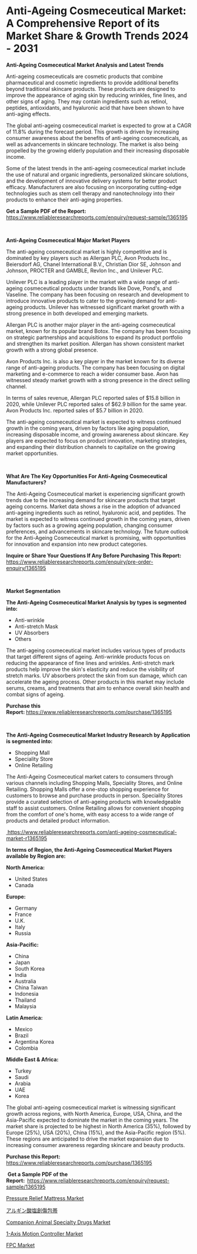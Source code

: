 <p><h1>Anti-Ageing Cosmeceutical Market: A Comprehensive Report of its Market Share & Growth Trends 2024 - 2031</h1></p><p><strong>Anti-Ageing Cosmeceutical Market Analysis and Latest Trends</strong></p>
<p><p>Anti-ageing cosmeceuticals are cosmetic products that combine pharmaceutical and cosmetic ingredients to provide additional benefits beyond traditional skincare products. These products are designed to improve the appearance of aging skin by reducing wrinkles, fine lines, and other signs of aging. They may contain ingredients such as retinol, peptides, antioxidants, and hyaluronic acid that have been shown to have anti-aging effects.</p><p>The global anti-ageing cosmeceutical market is expected to grow at a CAGR of 11.8% during the forecast period. This growth is driven by increasing consumer awareness about the benefits of anti-ageing cosmeceuticals, as well as advancements in skincare technology. The market is also being propelled by the growing elderly population and their increasing disposable income.</p><p>Some of the latest trends in the anti-ageing cosmeceutical market include the use of natural and organic ingredients, personalized skincare solutions, and the development of innovative delivery systems for better product efficacy. Manufacturers are also focusing on incorporating cutting-edge technologies such as stem cell therapy and nanotechnology into their products to enhance their anti-aging properties.</p></p>
<p><strong>Get a Sample PDF of the Report:&nbsp;</strong> <a href="https://www.reliableresearchreports.com/enquiry/request-sample/1365195">https://www.reliableresearchreports.com/enquiry/request-sample/1365195</a></p>
<p>&nbsp;</p>
<p><strong>Anti-Ageing Cosmeceutical Major Market Players</strong></p>
<p><p>The anti-ageing cosmeceutical market is highly competitive and is dominated by key players such as Allergan PLC, Avon Products Inc., Beiersdorf AG, Chanel International B.V., Christian Dior SE, Johnson and Johnson, PROCTER and GAMBLE, Revlon Inc., and Unilever PLC.</p><p>Unilever PLC is a leading player in the market with a wide range of anti-ageing cosmeceutical products under brands like Dove, Pond's, and Vaseline. The company has been focusing on research and development to introduce innovative products to cater to the growing demand for anti-ageing products. Unilever has witnessed significant market growth with a strong presence in both developed and emerging markets.</p><p>Allergan PLC is another major player in the anti-ageing cosmeceutical market, known for its popular brand Botox. The company has been focusing on strategic partnerships and acquisitions to expand its product portfolio and strengthen its market position. Allergan has shown consistent market growth with a strong global presence.</p><p>Avon Products Inc. is also a key player in the market known for its diverse range of anti-ageing products. The company has been focusing on digital marketing and e-commerce to reach a wider consumer base. Avon has witnessed steady market growth with a strong presence in the direct selling channel.</p><p>In terms of sales revenue, Allergan PLC reported sales of $15.8 billion in 2020, while Unilever PLC reported sales of $62.9 billion for the same year. Avon Products Inc. reported sales of $5.7 billion in 2020.</p><p>The anti-ageing cosmeceutical market is expected to witness continued growth in the coming years, driven by factors like aging population, increasing disposable income, and growing awareness about skincare. Key players are expected to focus on product innovation, marketing strategies, and expanding their distribution channels to capitalize on the growing market opportunities.</p></p>
<p>&nbsp;</p>
<p><strong>What Are The Key Opportunities For Anti-Ageing Cosmeceutical Manufacturers?</strong></p>
<p><p>The Anti-Ageing Cosmeceutical market is experiencing significant growth trends due to the increasing demand for skincare products that target ageing concerns. Market data shows a rise in the adoption of advanced anti-ageing ingredients such as retinol, hyaluronic acid, and peptides. The market is expected to witness continued growth in the coming years, driven by factors such as a growing ageing population, changing consumer preferences, and advancements in skincare technology. The future outlook for the Anti-Ageing Cosmeceutical market is promising, with opportunities for innovation and expansion into new product categories.</p></p>
<p><strong>Inquire or Share Your Questions If Any Before Purchasing This Report:</strong> <a href="https://www.reliableresearchreports.com/enquiry/pre-order-enquiry/1365195">https://www.reliableresearchreports.com/enquiry/pre-order-enquiry/1365195</a></p>
<p>&nbsp;</p>
<p><strong>Market Segmentation</strong></p>
<p><strong>The Anti-Ageing Cosmeceutical Market Analysis by types is segmented into:</strong></p>
<p><ul><li>Anti-wrinkle</li><li>Anti-stretch Mask</li><li>UV Absorbers</li><li>Others</li></ul></p>
<p><p>The anti-ageing cosmeceutical market includes various types of products that target different signs of ageing. Anti-wrinkle products focus on reducing the appearance of fine lines and wrinkles. Anti-stretch mark products help improve the skin's elasticity and reduce the visibility of stretch marks. UV absorbers protect the skin from sun damage, which can accelerate the ageing process. Other products in this market may include serums, creams, and treatments that aim to enhance overall skin health and combat signs of ageing.</p></p>
<p><strong>Purchase this Report:&nbsp;</strong><a href="https://www.reliableresearchreports.com/purchase/1365195">https://www.reliableresearchreports.com/purchase/1365195</a></p>
<p>&nbsp;</p>
<p><strong>The Anti-Ageing Cosmeceutical Market Industry Research by Application is segmented into:</strong></p>
<p><ul><li>Shopping Mall</li><li>Speciality Store</li><li>Online Retailing</li></ul></p>
<p><p>The Anti-Ageing Cosmeceutical market caters to consumers through various channels including Shopping Malls, Speciality Stores, and Online Retailing. Shopping Malls offer a one-stop shopping experience for customers to browse and purchase products in person. Speciality Stores provide a curated selection of anti-ageing products with knowledgeable staff to assist customers. Online Retailing allows for convenient shopping from the comfort of one's home, with easy access to a wide range of products and detailed product information.</p></p>
<p><a href="https://www.reliableresearchreports.com/anti-ageing-cosmeceutical-market-r1365195">&nbsp;https://www.reliableresearchreports.com/anti-ageing-cosmeceutical-market-r1365195</a></p>
<p><strong>In terms of Region, the Anti-Ageing Cosmeceutical Market Players available by Region are:</strong></p>
<p>
    <p> <strong> North America: </strong>
        <ul>
            <li>United States</li>
            <li>Canada</li>
        </ul>
        </p> 
    <p> <strong> Europe: </strong>
        <ul>
            <li>Germany</li>
            <li>France</li>
            <li>U.K.</li>
            <li>Italy</li>
            <li>Russia</li>
        </ul>
        </p> 
    <p> <strong> Asia-Pacific: </strong>
        <ul>
            <li>China</li>
            <li>Japan</li>
            <li>South Korea</li>
            <li>India</li>
            <li>Australia</li>
            <li>China Taiwan</li>
            <li>Indonesia</li>
            <li>Thailand</li>
            <li>Malaysia</li>
        </ul>
        </p> 
    <p> <strong> Latin America: </strong>
        <ul>
            <li>Mexico</li>
            <li>Brazil</li>
            <li>Argentina Korea</li>
            <li>Colombia</li>
        </ul>
        </p> 
    <p> <strong> Middle East & Africa: </strong>
        <ul>
            <li>Turkey</li>
            <li>Saudi</li>
            <li>Arabia</li>
            <li>UAE</li>
            <li>Korea</li>
        </ul>
    </p>
    </p>
<p><p>The global anti-ageing cosmeceutical market is witnessing significant growth across regions, with North America, Europe, USA, China, and the Asia-Pacific expected to dominate the market in the coming years. The market share is projected to be highest in North America (35%), followed by Europe (25%), USA (20%), China (15%), and the Asia-Pacific region (5%). These regions are anticipated to drive the market expansion due to increasing consumer awareness regarding skincare and beauty products.</p></p>
<p><strong>Purchase this Report: </strong><a href="https://www.reliableresearchreports.com/purchase/1365195">https://www.reliableresearchreports.com/purchase/1365195</a></p>
<p>&nbsp;<strong>Get a Sample PDF of the Report:&nbsp;&nbsp;</strong><a href="https://www.reliableresearchreports.com/enquiry/request-sample/1365195">https://www.reliableresearchreports.com/enquiry/request-sample/1365195</a></p>
<p><strong></strong></p>
<p><p><a href="https://www.linkedin.com/pulse/analyzing-pressure-relief-mattress-market-dynamics-growth-drivers-wnerf">Pressure Relief Mattress Market</a></p><p><a href="https://medium.com/@elishelacruz56456/%E3%82%A2%E3%83%AB%E3%82%AE%E3%83%B3%E9%85%B8%E5%A1%A9%E5%89%B5%E5%82%B7%E3%83%89%E3%83%AC%E3%83%83%E3%82%B7%E3%83%B3%E3%82%B0%E5%B8%82%E5%A0%B4%E3%81%AE%E8%A6%8F%E6%A8%A1%E3%81%AF-%E3%82%B0%E3%83%AD%E3%83%BC%E3%83%90%E3%83%AB%E7%94%A3%E6%A5%AD%E3%81%AB%E3%81%8A%E3%81%91%E3%82%8B%E6%9C%80%E9%81%A9%E3%81%AA%E3%83%9E%E3%83%BC%E3%82%B1%E3%83%86%E3%82%A3%E3%83%B3%E3%82%B0%E3%83%81%E3%83%A3%E3%83%8D%E3%83%AB%E3%82%92%E6%98%8E%E3%82%89%E3%81%8B%E3%81%AB%E3%81%99%E3%82%8B-a6e263c6f714">アルギン酸塩創傷包帯</a></p><p><a href="https://github.com/fkhcgcyl33/Market-Research-Report-List-1/blob/main/companion-animal-specialty-drugs-market.md">Companion Animal Specialty Drugs Market</a></p><p><a href="https://issuu.com/reportprime-2/docs/1-axis-motion-controller-market-size-2030.pptx">1-Axis Motion Controller Market</a></p><p><a href="https://www.linkedin.com/pulse/global-fpc-market-opportunities-forecast-period-from-2024-2031-vq74e">FPC Market</a></p></p>